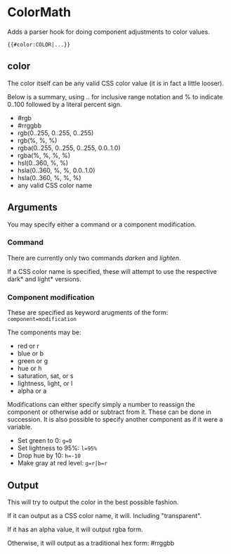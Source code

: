 # ColorMath #
Adds a parser hook for doing component adjustments to color values.

	{{#color:COLOR|...}}

## color ##
The color itself can be any valid CSS color value (it is in fact a little looser).

Below is a summary, using .. for inclusive range notation and % to indicate 0..100 followed by a literal percent sign.

* #rgb
* #rrggbb
* rgb(0..255, 0..255, 0..255)
* rgb(%, %, %)
* rgba(0..255, 0..255, 0..255, 0.0..1.0)
* rgba(%, %, %, %)
* hsl(0..360, %, %)
* hsla(0..360, %, %, 0.0..1.0)
* hsla(0..360, %, %, %)
* any valid CSS color name

## Arguments ##
You may specify either a command or a component modification.

### Command ###
There are currently only two commands *darken* and *lighten*.

If a CSS color name is specified, these will attempt to use the respective dark\* and light\* versions.

### Component modification ###
These are specified as keyword arugments of the form: `component=modification`

The components may be:

* red or r
* blue or b
* green or g
* hue or h
* saturation, sat, or s
* lightness, light, or l
* alpha or a

Modifications can either specify simply a number to reassign the component or otherwise add or subtract from it. These can be done in succession.
 It is also possible to specify another component as if it were a variable.

* Set green to 0: `g=0`
* Set lightness to 95%: `l=95%`
* Drop hue by 10: `h=-10`
* Make gray at red level: `g=r|b=r`

## Output ##
This will try to output the color in the best possible fashion.

If it can output as a CSS color name, it will. Including "transparent".

If it has an alpha value, it will output rgba form.

Otherwise, it will output as a traditional hex form: #rrggbb

